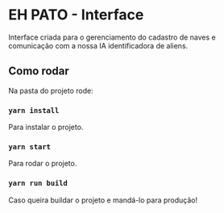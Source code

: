 # EH PATO - Interface

Interface criada para o gerenciamento do cadastro de naves e comunicação com a nossa IA identificadora de aliens.

## Como rodar

Na pasta do projeto rode:

### `yarn install`

Para instalar o projeto.

### `yarn start`

Para rodar o projeto.

### `yarn run build`

Caso queira buildar o projeto e mandá-lo para produção!
